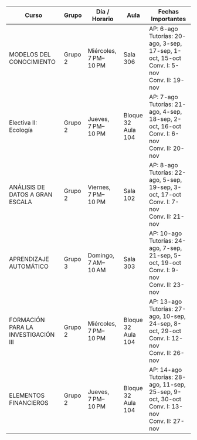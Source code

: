 | Curso                                 | Grupo   | Día / Horario            | Aula | Fechas Importantes                                                                                   |
|--------------------------------------|---------|---------------------------|------------------------|--------------------------------------------------------------------------------------------------------|
| MODELOS DEL CONOCIMIENTO             | Grupo 2 | Miércoles, 7 PM–10 PM     | Sala 306 | AP: 6-ago<br>Tutorías: 20-ago, 3-sep, 17-sep, 1-oct, 15-oct<br>Conv. I: 5-nov<br>Conv. II: 19-nov     |
| Electiva II: Ecología                | Grupo 2 | Jueves, 7 PM–10 PM        | Bloque 32 <br> Aula 104| AP: 7-ago<br>Tutorías: 21-ago, 4-sep, 18-sep, 2-oct, 16-oct<br>Conv. I: 6-nov<br>Conv. II: 20-nov     |
| ANÁLISIS DE DATOS A GRAN ESCALA     | Grupo 2 | Viernes, 7 PM–10 PM       | Sala 102 | AP: 8-ago<br>Tutorías: 22-ago, 5-sep, 19-sep, 3-oct, 17-oct<br>Conv. I: 7-nov<br>Conv. II: 21-nov     |
| APRENDIZAJE AUTOMÁTICO              | Grupo 3 | Domingo, 7 AM–10 AM       | Sala 303 | AP: 10-ago<br>Tutorías: 24-ago, 7-sep, 21-sep, 5-oct, 19-oct<br>Conv. I: 9-nov<br>Conv. II: 23-nov    |
| FORMACIÓN PARA LA INVESTIGACIÓN III | Grupo 2 | Miércoles, 7 PM–10 PM     | Bloque 32 <br> Aula 104 | AP: 13-ago<br>Tutorías: 27-ago, 10-sep, 24-sep, 8-oct, 29-oct<br>Conv. I: 12-nov<br>Conv. II: 26-nov |
| ELEMENTOS FINANCIEROS               | Grupo 2 | Jueves, 7 PM–10 PM        | Bloque 32 <br> Aula 104 | AP: 14-ago<br>Tutorías: 28-ago, 11-sep, 25-sep, 9-oct, 30-oct<br>Conv. I: 13-nov<br>Conv. II: 27-nov |

